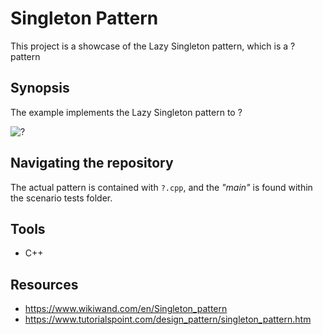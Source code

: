 # Singleton Pattern
This project is a showcase of the Lazy Singleton pattern, which is a ? pattern

## Synopsis
The example implements the Lazy Singleton pattern to ?

![?](?.png)

## Navigating the repository
The actual pattern is contained with `?.cpp`, and the _"main"_ is found within the scenario tests folder.

## Tools
* C++

## Resources
* https://www.wikiwand.com/en/Singleton_pattern
* https://www.tutorialspoint.com/design_pattern/singleton_pattern.htm

